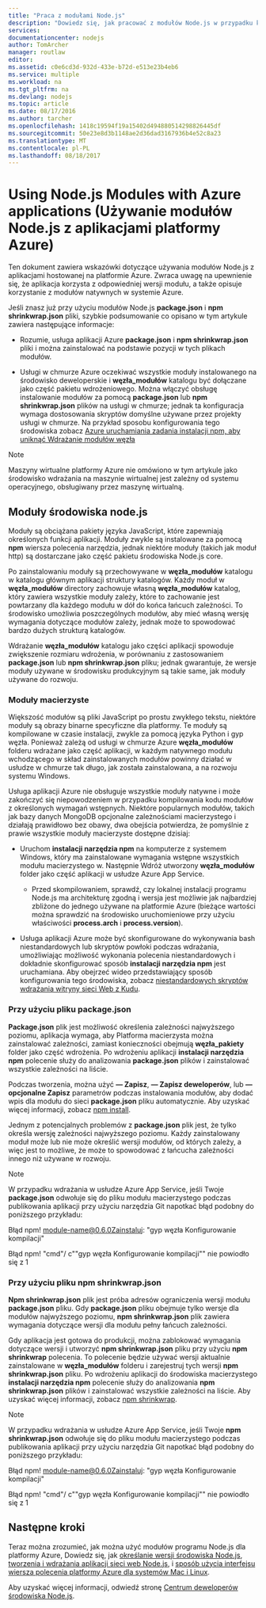 ```yaml
---
title: "Praca z modułami Node.js"
description: "Dowiedz się, jak pracować z modułów Node.js w przypadku korzystania z usługi aplikacji Azure lub usługi w chmurze."
services: 
documentationcenter: nodejs
author: TomArcher
manager: routlaw
editor: 
ms.assetid: c0e6cd3d-932d-433e-b72d-e513e23b4eb6
ms.service: multiple
ms.workload: na
ms.tgt_pltfrm: na
ms.devlang: nodejs
ms.topic: article
ms.date: 08/17/2016
ms.author: tarcher
ms.openlocfilehash: 1418c19594f19a15402d494880514298826445df
ms.sourcegitcommit: 50e23e8d3b1148ae2d36dad3167936b4e52c8a23
ms.translationtype: MT
ms.contentlocale: pl-PL
ms.lasthandoff: 08/18/2017
---
```

# <a name="using-nodejs-modules-with-azure-applications"></a>Using Node.js Modules with Azure applications (Używanie modułów Node.js z aplikacjami platformy Azure)
Ten dokument zawiera wskazówki dotyczące używania modułów Node.js z aplikacjami hostowanej na platformie Azure. Zwraca uwagę na upewnienie się, że aplikacja korzysta z odpowiedniej wersji modułu, a także opisuje korzystanie z modułów natywnych w systemie Azure.

Jeśli znasz już przy użyciu modułów Node.js **package.json** i **npm shrinkwrap.json** pliki, szybkie podsumowanie co opisano w tym artykule zawiera następujące informacje:

* Rozumie, usługa aplikacji Azure **package.json** i **npm shrinkwrap.json** pliki i można zainstalować na podstawie pozycji w tych plikach modułów.

* Usługi w chmurze Azure oczekiwać wszystkie moduły instalowanego na środowisko deweloperskie i **węzła\_modułów** katalogu być dołączane jako część pakietu wdrożeniowego. Można włączyć obsługę instalowanie modułów za pomocą **package.json** lub **npm shrinkwrap.json** plików na usługi w chmurze; jednak ta konfiguracja wymaga dostosowania skryptów domyślne używane przez projekty usługi w chmurze. Na przykład sposobu konfigurowania tego środowiska zobacz [Azure uruchamiania zadania instalacji npm, aby uniknąć Wdrażanie modułów węzła](https://github.com/woloski/nodeonazure-blog/blob/master/articles/startup-task-to-run-npm-in-azure.markdown)

> [!NOTE]
> Maszyny wirtualne platformy Azure nie omówiono w tym artykule jako środowisko wdrażania na maszynie wirtualnej jest zależny od systemu operacyjnego, obsługiwany przez maszynę wirtualną.
> 
> 

## <a name="nodejs-modules"></a>Moduły środowiska node.js
Moduły są obciążana pakiety języka JavaScript, które zapewniają określonych funkcji aplikacji. Moduły zwykle są instalowane za pomocą **npm** wiersza polecenia narzędzia, jednak niektóre moduły (takich jak moduł http) są dostarczane jako część pakietu środowiska Node.js core.

Po zainstalowaniu moduły są przechowywane w **węzła\_modułów** katalogu w katalogu głównym aplikacji struktury katalogów. Każdy moduł w **węzła\_modułów** directory zachowuje własną **węzła\_modułów** katalog, który zawiera wszystkie moduły zależy, które to zachowanie jest powtarzany dla każdego modułu w dół do końca łańcuch zależności. To środowisko umożliwia poszczególnych modułów, aby mieć własną wersję wymagania dotyczące modułów zależy, jednak może to spowodować bardzo dużych strukturą katalogów.

Wdrażanie **węzła\_modułów** katalogu jako części aplikacji spowoduje zwiększenie rozmiaru wdrożenia, w porównaniu z zastosowaniem **package.json** lub **npm shrinkwrap.json** pliku; jednak gwarantuje, że wersje moduły używane w środowisku produkcyjnym są takie same, jak moduły używane do rozwoju.

### <a name="native-modules"></a>Moduły macierzyste
Większość modułów są pliki JavaScript po prostu zwykłego tekstu, niektóre moduły są obrazy binarne specyficzne dla platformy. Te moduły są kompilowane w czasie instalacji, zwykle za pomocą języka Python i gyp węzła. Ponieważ zależą od usługi w chmurze Azure **węzła\_modułów** folderu wdrażane jako część aplikacji, w każdym natywnego modułu wchodzącego w skład zainstalowanych modułów powinny działać w usłudze w chmurze tak długo, jak została zainstalowana, a na rozwoju systemu Windows.

Usługa aplikacji Azure nie obsługuje wszystkie moduły natywne i może zakończyć się niepowodzeniem w przypadku kompilowania kodu modułów z określonych wymagań wstępnych. Niektóre popularnych modułów, takich jak bazy danych MongoDB opcjonalne zależnościami macierzystego i działają prawidłowo bez obawy, dwa obejścia potwierdza, że pomyślnie z prawie wszystkie moduły macierzyste dostępne dzisiaj:

* Uruchom **instalacji narzędzia npm** na komputerze z systemem Windows, który ma zainstalowane wymagania wstępne wszystkich modułu macierzystego w. Następnie Wdróż utworzony **węzła\_modułów** folder jako część aplikacji w usłudze Azure App Service.

  * Przed skompilowaniem, sprawdź, czy lokalnej instalacji programu Node.js ma architekturę zgodną i wersja jest możliwie jak najbardziej zbliżone do jednego używane na platformie Azure (bieżące wartości można sprawdzić na środowisko uruchomieniowe przy użyciu właściwości **process.arch** i **process.version**).

* Usługa aplikacji Azure może być skonfigurowane do wykonywania bash niestandardowych lub skryptów powłoki podczas wdrażania, umożliwiając możliwość wykonania polecenia niestandardowych i dokładnie skonfigurować sposób **instalacji narzędzia npm** jest uruchamiana. Aby obejrzeć wideo przedstawiający sposób konfigurowania tego środowiska, zobacz [niestandardowych skryptów wdrażania witryny sieci Web z Kudu].

### <a name="using-a-packagejson-file"></a>Przy użyciu pliku package.json
**Package.json** plik jest możliwość określenia zależności najwyższego poziomu, aplikacja wymaga, aby Platforma macierzysta można zainstalować zależności, zamiast konieczności obejmują **węzła\_pakiety** folder jako część wdrożenia. Po wdrożeniu aplikacji **instalacji narzędzia npm** polecenie służy do analizowania **package.json** plików i zainstalować wszystkie zależności na liście.

Podczas tworzenia, można użyć **— Zapisz**, **— Zapisz deweloperów**, lub **— opcjonalne Zapisz** parametrów podczas instalowania modułów, aby dodać wpis dla modułu do sieci **package.json** pliku automatycznie. Aby uzyskać więcej informacji, zobacz [npm install](https://docs.npmjs.com/cli/install).

Jednym z potencjalnych problemów z **package.json** plik jest, że tylko określa wersję zależności najwyższego poziomu. Każdy zainstalowany moduł może lub nie może określić wersji modułów, od których zależy, a więc jest to możliwe, że może to spowodować z łańcucha zależności innego niż używane w rozwoju.

> [!NOTE]
> W przypadku wdrażania w usłudze Azure App Service, jeśli Twoje <b>package.json</b> odwołuje się do pliku modułu macierzystego podczas publikowania aplikacji przy użyciu narzędzia Git napotkać błąd podobny do poniższego przykładu:
> 
> Błąd npm! module-name@0.6.0Zainstaluj: "gyp węzła Konfigurowanie kompilacji"
> 
> Błąd npm! "cmd"/ c""gyp węzła Konfigurowanie kompilacji"" nie powiodło się z 1
> 
> 

### <a name="using-a-npm-shrinkwrapjson-file"></a>Przy użyciu pliku npm shrinkwrap.json
**Npm shrinkwrap.json** plik jest próba adresów ograniczenia wersji modułu **package.json** pliku. Gdy **package.json** pliku obejmuje tylko wersje dla modułów najwyższego poziomu, **npm shrinkwrap.json** plik zawiera wymagania dotyczące wersji dla modułu pełny łańcuch zależności.

Gdy aplikacja jest gotowa do produkcji, można zablokować wymagania dotyczące wersji i utworzyć **npm shrinkwrap.json** pliku przy użyciu **npm shrinkwrap** polecenia. To polecenie będzie używać wersji aktualnie zainstalowane w **węzła\_modułów** folderu i zarejestruj tych wersji **npm shrinkwrap.json** pliku. Po wdrożeniu aplikacji do środowiska macierzystego **instalacji narzędzia npm** polecenie służy do analizowania **npm shrinkwrap.json** plików i zainstalować wszystkie zależności na liście. Aby uzyskać więcej informacji, zobacz [npm shrinkwrap](https://docs.npmjs.com/cli/shrinkwrap).

> [!NOTE]
> W przypadku wdrażania w usłudze Azure App Service, jeśli Twoje <b>npm shrinkwrap.json</b> odwołuje się do pliku modułu macierzystego podczas publikowania aplikacji przy użyciu narzędzia Git napotkać błąd podobny do poniższego przykładu:
> 
> Błąd npm! module-name@0.6.0Zainstaluj: "gyp węzła Konfigurowanie kompilacji"
> 
> Błąd npm! "cmd"/ c""gyp węzła Konfigurowanie kompilacji"" nie powiodło się z 1
> 
> 

## <a name="next-steps"></a>Następne kroki
Teraz można zrozumieć, jak można użyć modułów programu Node.js dla platformy Azure, Dowiedz się, jak [określanie wersji środowiska Node.js], [tworzenia i wdrażania aplikacji sieci web Node.js](app-service-web/app-service-web-get-started-nodejs.md), i [sposób użycia interfejsu wiersza polecenia platformy Azure dla systemów Mac i Linux].

Aby uzyskać więcej informacji, odwiedź stronę [Centrum deweloperów środowiska Node.js](/nodejs/azure/).

[określanie wersji środowiska Node.js]: nodejs-specify-node-version-azure-apps.md
[sposób użycia interfejsu wiersza polecenia platformy Azure dla systemów Mac i Linux]:cli-install-nodejs.md
[niestandardowych skryptów wdrażania witryny sieci Web z Kudu]: https://channel9.msdn.com/Shows/Azure-Friday/Custom-Web-Site-Deployment-Scripts-with-Kudu-with-David-Ebbo

